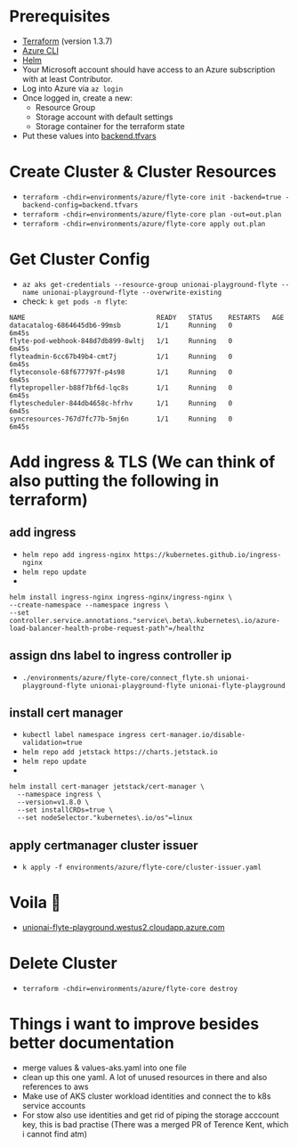 # Prerequisites

- [Terraform](https://developer.hashicorp.com/terraform/tutorials/aws-get-started/install-cli#install-terraform) (version 1.3.7)
- [Azure CLI](https://learn.microsoft.com/en-us/cli/azure/install-azure-cli#install)
- [Helm](https://helm.sh/docs/intro/install/#through-package-managers)
- Your Microsoft account should have access to an Azure subscription with at least Contributor.
- Log into Azure via `az login`
- Once logged in, create a new:
    - Resource Group
    - Storage account with default settings
    - Storage container for the terraform state
- Put these values into [backend.tfvars](./backend.tfvars)


# Create Cluster & Cluster Resources
- `terraform -chdir=environments/azure/flyte-core init -backend=true -backend-config=backend.tfvars`
- `terraform -chdir=environments/azure/flyte-core plan -out=out.plan`
- `terraform -chdir=environments/azure/flyte-core apply out.plan`
# Get Cluster Config
- `az aks get-credentials --resource-group unionai-playground-flyte --name unionai-playground-flyte --overwrite-existing`
- check: `k get pods -n flyte`:
```
NAME                                 READY   STATUS    RESTARTS   AGE
datacatalog-6864645db6-99msb         1/1     Running   0          6m45s
flyte-pod-webhook-848d7db899-8wltj   1/1     Running   0          6m45s
flyteadmin-6cc67b49b4-cmt7j          1/1     Running   0          6m45s
flyteconsole-68f677797f-p4s98        1/1     Running   0          6m45s
flytepropeller-b88f7bf6d-lqc8s       1/1     Running   0          6m45s
flytescheduler-844db4658c-hfrhv      1/1     Running   0          6m45s
syncresources-767d7fc77b-5mj6n       1/1     Running   0          6m45s
```

# Add ingress & TLS (We can think of also putting the following in terraform)
## add ingress
- `helm repo add ingress-nginx https://kubernetes.github.io/ingress-nginx`
- `helm repo update`
- 
```
helm install ingress-nginx ingress-nginx/ingress-nginx \
--create-namespace --namespace ingress \
--set controller.service.annotations."service\.beta\.kubernetes\.io/azure-load-balancer-health-probe-request-path"=/healthz
```
## assign dns label to ingress controller ip
- `./environments/azure/flyte-core/connect_flyte.sh unionai-playground-flyte unionai-playground-flyte unionai-flyte-playground`
## install cert manager

- `kubectl label namespace ingress cert-manager.io/disable-validation=true`
- `helm repo add jetstack https://charts.jetstack.io`
- `helm repo update`
- 
```
helm install cert-manager jetstack/cert-manager \
  --namespace ingress \
  --version=v1.8.0 \
  --set installCRDs=true \
  --set nodeSelector."kubernetes\.io/os"=linux
```
## apply certmanager cluster issuer
- `k apply -f environments/azure/flyte-core/cluster-issuer.yaml`

# Voila 🎉
- [unionai-flyte-playground.westus2.cloudapp.azure.com](https://unionai-flyte-playground.westus2.cloudapp.azure.com)

# Delete Cluster
- `terraform -chdir=environments/azure/flyte-core destroy`


# Things i want to improve besides better documentation
- merge values & values-aks.yaml into one file
- clean up this one yaml. A lot of unused resources in there and also references to aws
- Make use of AKS cluster workload identities and connect the to k8s service accounts
- For stow also use identities and get rid of piping the storage acccount key, this is bad practise (There was a merged PR of Terence Kent, which i cannot find atm)
